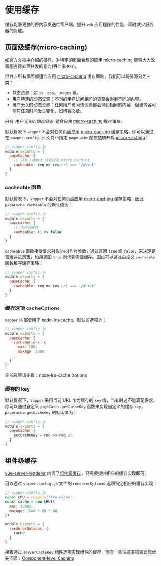 # 使用缓存

缓存能够更快的将内容发送给客户端，提升 `web` 应用程序的性能，同时减少服务器的负载。

## 页面级缓存(micro-caching)

如[官方文档中介绍](https://ssr.vuejs.org/guide/caching.html#page-level-caching)的那样，对特定的页面合理的应用 [micro-caching](https://www.nginx.com/blog/benefits-of-microcaching-nginx/) 能够大大改善服务器处理并发的能力(吞吐率 `RPS`)。

但并非所有页面都适合应用 [micro-caching](https://www.nginx.com/blog/benefits-of-microcaching-nginx/) 缓存策略，我们可以将资源分为三类：

- 静态资源：如 `js`、`css`、`images` 等。
- 用户特定的动态资源：不同的用户访问相同的资源会得到不同的内容。
- 用户无关的动态资源：任何用户访问该资源都会得到相同的内容，但该内容可能在任意时间发生变化，如博客文章。

只有“用户无关的动态资源”适合应用 [micro-caching](https://www.nginx.com/blog/benefits-of-microcaching-nginx/) 缓存策略。

默认情况下 `Vapper` 不会对任何页面应用 [micro-caching](https://www.nginx.com/blog/benefits-of-microcaching-nginx/) 缓存策略，你可以通过在 `vapper.config.js` 文件中指定 `pageCache` 配置选项开启 [micro-caching](https://www.nginx.com/blog/benefits-of-microcaching-nginx/)：

```js
// vapper.config.js
module.exports = {
  pageCache: {
    // 只有 /about 会被应用 micro-caching
    cacheable: req => req.url === '/about'
  }
}
```

### cacheable 函数

默认情况下，`Vapper` 不会对任何页面应用 [micro-caching](https://www.nginx.com/blog/benefits-of-microcaching-nginx/) 缓存策略，因此 `pageCache.cacheable` 的默认值为：

```js {5}
// vapper.config.js
module.exports = {
  pageCache: {
    // 不开启缓存
    cacheable: () => false
  }
}
```

`cacheable` 函数接受请求对象(`req`)作为参数，通过返回 `true` 或 `false`，来决定是否缓存该页面，如果返回 `true` 则代表需要缓存。因此可以通过自定义 `cacheable` 函数编写缓存策略：

```js {4}
// vapper.config.js
module.exports = {
  pageCache: {
    cacheable: req => req.url === '/about'
  }
}
```

### 缓存选项 cacheOptions

`Vapper` 内部使用了 [node-lru-cache](https://github.com/isaacs/node-lru-cache)，默认的选项为：

```js
// vapper.config.js
module.exports = {
  pageCache: {
    cacheOptions: {
      max: 100,
      maxAge: 1000
    }
  }
}
```

全部选项请查看：[node-lru-cache Options](https://github.com/isaacs/node-lru-cache#options)

### 缓存的 key

默认情况下，`Vapper` 采用当前 URL 作为缓存的 `key` 值，当有时这不能满足需求，你可以通过自定义 `pageCache.getCacheKey` 函数来实现自定义的缓存 `key`，`pageCache.getCacheKey` 的默认值为：

```js
// vapper.config.js
module.exports = {
  pageCache: {
    getCacheKey = req => req.url
  }
}
```

## 组件级缓存

[vue-server-renderer](https://ssr.vuejs.org/#what-is-server-side-rendering-ssr) 内置了[组件级缓存](https://ssr.vuejs.org/guide/caching.html#component-level-caching)，只需要提供相应的缓存实现即可。

可以通过 `vapper.config.js` 文件的 `rendererOptions` 选项指定相应的缓存实现：

```js
// vapper.config.js
const LRU = require('lru-cache')
const cache = new LRU({
  max: 10000,
  maxAge: 1000 * 60 * 60
})

module.exports = {
  rendererOptions: {
    cache
  }
}
```

接着通过 `serverCacheKey` 组件选项实现组件的缓存，但有一些注意事项建议您优先阅读：[Component-level Caching](https://ssr.vuejs.org/guide/caching.html#component-level-caching)